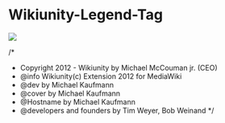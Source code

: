 Wikiunity-Legend-Tag
====================

<img src="https://raw.github.com/McCouman/Wikiunity-Legend-Tag/master/Wikiunity.png">

/*
* Copyright 2012 - Wikiunity by Michael McCouman jr. (CEO)
* @info Wikiunity(c) Extension 2012 for MediaWiki
* @dev by Michael Kaufmann
* @cover by Michael Kaufmann
* @Hostname by Michael Kaufmann
* @developers and founders by Tim Weyer, Bob Weinand
*/
